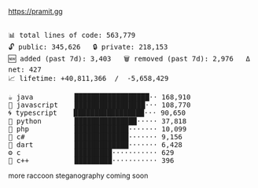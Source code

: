 https://pramit.gg
 <!-- LANGUAGES BREAKDOWN START -->
<pre><code style="font-family: monospace; font-size: 14px;">
📊 total lines of code: 563,779
🔓 public: 345,626   🔒 private: 218,153
🆕 added (past 7d): 3,403   🗑️ removed (past 7d): 2,976   Δ net: 427
📈 lifetime: +40,811,366  /  -5,658,429

☕ java          ██████████████████·· 168,910
💛 javascript    █████████████████··· 108,770
🌀 typescript    █████████████████··· 90,650
🐍 python        ███████████████····· 37,818
🐘 php           █████████████······· 10,099
🔧 c#            █████████████······· 9,156
🎯 dart          █████████████······· 6,428
⚙️ c             █████████··········· 629
🧩 c++           █████████··········· 396
</code></pre>
 <!-- LANGUAGES BREAKDOWN END -->
more raccoon steganography coming soon

